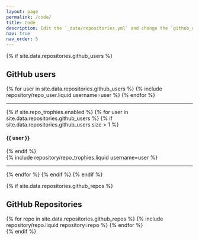 ```yaml
---
layout: page
permalink: /code/
title: Code
description: Edit the `_data/repositories.yml` and change the `github_users` and `github_repos` lists to include your own GitHub profile and repositories.
nav: true
nav_order: 5
---
```


{% if site.data.repositories.github_users %}

## GitHub users

<div class="repositories d-flex flex-wrap flex-md-row flex-column justify-content-between align-items-center">
  {% for user in site.data.repositories.github_users %}
    {% include repository/repo_user.liquid username=user %}
  {% endfor %}
</div>

---

{% if site.repo_trophies.enabled %}
{% for user in site.data.repositories.github_users %}
{% if site.data.repositories.github_users.size > 1 %}

  <h4>{{ user }}</h4>
  {% endif %}
  <div class="repositories d-flex flex-wrap flex-md-row flex-column justify-content-between align-items-center">
  {% include repository/repo_trophies.liquid username=user %}
  </div>

---

{% endfor %}
{% endif %}
{% endif %}

{% if site.data.repositories.github_repos %}

## GitHub Repositories

<div class="repositories d-flex flex-wrap flex-md-row flex-column justify-content-between align-items-center">
  {% for repo in site.data.repositories.github_repos %}
    {% include repository/repo.liquid repository=repo %}
  {% endfor %}
</div>
{% endif %}
